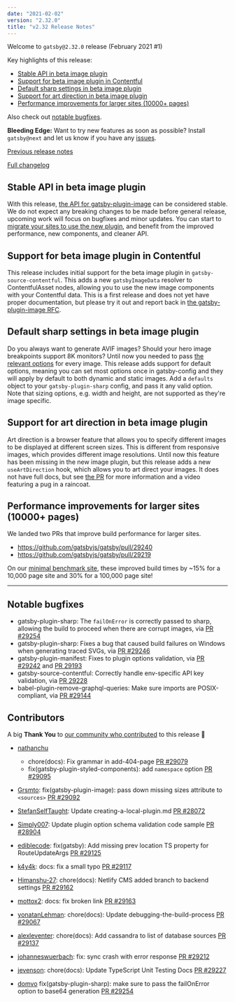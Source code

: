 ```yaml
---
date: "2021-02-02"
version: "2.32.0"
title: "v2.32 Release Notes"
---
```


Welcome to `gatsby@2.32.0` release (February 2021 #1)

Key highlights of this release:

- [Stable API in beta image plugin](#stable-api-in-beta-image-plugin)
- [Support for beta image plugin in Contentful](#support-for-beta-image-plugin-in-contentful)
- [Default sharp settings in beta image plugin](#default-sharp-settings-in-beta-image-plugin)
- [Support for art direction in beta image plugin](#support-for-art-direction-in-beta-image-plugin)
- [Performance improvements for larger sites (10000+ pages)](#performance-improvements-for-larger-sites-10000-pages)

Also check out [notable bugfixes](#notable-bugfixes).

**Bleeding Edge:** Want to try new features as soon as possible? Install `gatsby@next` and let us know
if you have any [issues](https://github.com/gatsbyjs/gatsby/issues).

[Previous release notes](/docs/reference/release-notes/v2.31)

[Full changelog](https://github.com/gatsbyjs/gatsby/compare/gatsby@2.32.0-next.0...gatsby@2.32.0)

## Stable API in beta image plugin

With this release, [the API for gatsby-plugin-image](https://gatsbyjs.com/docs/reference/built-in-components/gatsby-plugin-image) can be considered stable. We do not expect any breaking changes to be made before general release, upcoming work will focus on bugfixes and minor updates. You can start to [migrate your sites to use the new plugin](https://www.gatsbyjs.com/docs/reference/release-notes/image-migration-guide/), and benefit from the improved performance, new components, and cleaner API.

## Support for beta image plugin in Contentful

This release includes initial support for the beta image plugin in `gatsby-source-contentful`. This adds a new `gatsbyImageData` resolver to ContentfulAsset nodes, allowing you to use the new image components with your Contentful data. This is a first release and does not yet have proper documentation, but please try it out and report back in [the gatsby-plugin-image RFC](https://github.com/gatsbyjs/gatsby/discussions/27950).

## Default sharp settings in beta image plugin

Do you always want to generate AVIF images? Should your hero image breakpoints support 8K monitors? Until now you needed to pass [the relevant options](https://gatsbyjs.com/docs/reference/built-in-components/gatsby-plugin-image) for every image. This release adds support for default options, meaning you can set most options once in gatsby-config and they will apply by default to both dynamic and static images. Add a `defaults` object to your `gatsby-plugin-sharp` config, and pass it any valid option. Note that sizing options, e.g. width and height, are not supported as they're image specific.

## Support for art direction in beta image plugin

Art direction is a browser feature that allows you to specify different images to be displayed at different screen sizes. This is different from responsive images, which provides different image resolutions. Until now this feature has been missing in the new image plugin, but this release adds a new `useArtDirection` hook, which allows you to art direct your images. It does not have full docs, but see [the PR](https://github.com/gatsbyjs/gatsby/pull/29231) for more information and a video featuring a pug in a raincoat.

## Performance improvements for larger sites (10000+ pages)

We landed two PRs that improve build performance for larger sites.

- https://github.com/gatsbyjs/gatsby/pull/29240
- https://github.com/gatsbyjs/gatsby/pull/29219

On our [minimal benchmark site](https://github.com/gatsbyjs/gatsby/tree/master/benchmarks/create-pages), these improved build times by ~15% for a 10,000 page site and 30% for a 100,000 page site!

---

## Notable bugfixes

- gatsby-plugin-sharp: The `failOnError` is correctly passed to sharp, allowing the build to proceed when there are corrupt images, via [PR #29254](https://github.com/gatsbyjs/gatsby/pull/29254)
- gatsby-plugin-sharp: Fixes a bug that caused build failures on Windows when generating traced SVGs, via [PR #29246](https://github.com/gatsbyjs/gatsby/pull/29246)
- gatsby-plugin-manifest: Fixes to plugin options validation, via [PR #29242](https://github.com/gatsbyjs/gatsby/pull/29242) and [PR 29193](https://github.com/gatsbyjs/gatsby/pull/29193/)
- gatsby-source-contentful: Correctly handle env-specific API key validation, via [PR 29228](https://github.com/gatsbyjs/gatsby/pull/29228)
- babel-plugin-remove-graphql-queries: Make sure imports are POSIX-compliant, via [PR #29144](https://github.com/gatsbyjs/gatsby/pull/29144)

## Contributors

A big **Thank You** to [our community who contributed](https://github.com/gatsbyjs/gatsby/compare/gatsby@2.32.0-next.0...gatsby@2.32.0) to this release 💜

- [nathanchu](https://github.com/nathanchu)

  - chore(docs): Fix grammar in add-404-page [PR #29079](https://github.com/gatsbyjs/gatsby/pull/29079)
  - fix(gatsby-plugin-styled-components): add `namespace` option [PR #29095](https://github.com/gatsbyjs/gatsby/pull/29095)

- [Grsmto](https://github.com/Grsmto): fix(gatsby-plugin-image): pass down missing sizes attribute to `<sources>` [PR #29092](https://github.com/gatsbyjs/gatsby/pull/29092)

- [StefanSelfTaught](https://github.com/StefanSelfTaught): Update creating-a-local-plugin.md [PR #28072](https://github.com/gatsbyjs/gatsby/pull/28072)

- [Simply007](https://github.com/Simply007): Update plugin option schema validation code sample [PR #28904](https://github.com/gatsbyjs/gatsby/pull/28904)
- [ediblecode](https://github.com/ediblecode): fix(gatsby): Add missing prev location TS property for RouteUpdateArgs [PR #29125](https://github.com/gatsbyjs/gatsby/pull/29125)
- [k4y4k](https://github.com/k4y4k): docs: fix a small typo [PR #29117](https://github.com/gatsbyjs/gatsby/pull/29117)
- [Himanshu-27](https://github.com/Himanshu-27): chore(docs): Netlify CMS added branch to backend settings [PR #29162](https://github.com/gatsbyjs/gatsby/pull/29162)
- [mottox2](https://github.com/mottox2): docs: fix broken link [PR #29163](https://github.com/gatsbyjs/gatsby/pull/29163)
- [yonatanLehman](https://github.com/yonatanLehman): chore(docs): Update debugging-the-build-process [PR #29067](https://github.com/gatsbyjs/gatsby/pull/29067)
- [alexleventer](https://github.com/alexleventer): chore(docs): Add cassandra to list of database sources [PR #29137](https://github.com/gatsbyjs/gatsby/pull/29137)
- [johanneswuerbach](https://github.com/johanneswuerbach): fix: sync crash with error response [PR #29212](https://github.com/gatsbyjs/gatsby/pull/29212)
- [jevenson](https://github.com/jevenson): chore(docs): Update TypeScript Unit Testing Docs [PR #29227](https://github.com/gatsbyjs/gatsby/pull/29227)
- [domvo](https://github.com/domvo) fix(gatsby-plugin-sharp): make sure to pass the failOnError option to base64 generation [PR #29254](https://github.com/gatsbyjs/gatsby/pull/29254)
